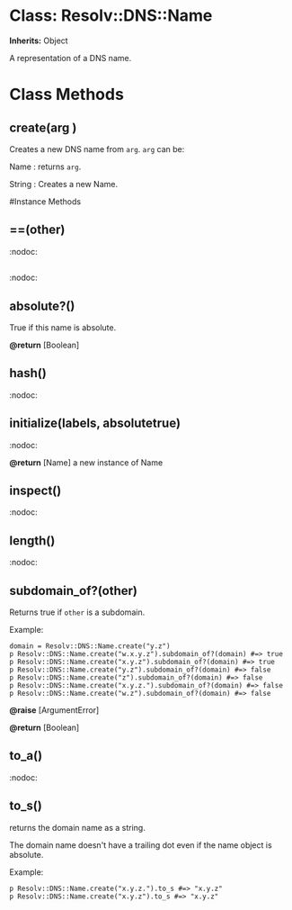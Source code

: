 # Class: Resolv::DNS::Name
**Inherits:** Object
    

A representation of a DNS name.


# Class Methods
## create(arg ) [](#method-c-create)
Creates a new DNS name from `arg`.  `arg` can be:

Name
:   returns `arg`.

String
:   Creates a new Name.


#Instance Methods
## ==(other) [](#method-i-==)
:nodoc:

## [](i) [](#method-i-[])
:nodoc:

## absolute?() [](#method-i-absolute?)
True if this name is absolute.

**@return** [Boolean] 

## hash() [](#method-i-hash)
:nodoc:

## initialize(labels, absolutetrue) [](#method-i-initialize)
:nodoc:

**@return** [Name] a new instance of Name

## inspect() [](#method-i-inspect)
:nodoc:

## length() [](#method-i-length)
:nodoc:

## subdomain_of?(other) [](#method-i-subdomain_of?)
Returns true if `other` is a subdomain.

Example:

    domain = Resolv::DNS::Name.create("y.z")
    p Resolv::DNS::Name.create("w.x.y.z").subdomain_of?(domain) #=> true
    p Resolv::DNS::Name.create("x.y.z").subdomain_of?(domain) #=> true
    p Resolv::DNS::Name.create("y.z").subdomain_of?(domain) #=> false
    p Resolv::DNS::Name.create("z").subdomain_of?(domain) #=> false
    p Resolv::DNS::Name.create("x.y.z.").subdomain_of?(domain) #=> false
    p Resolv::DNS::Name.create("w.z").subdomain_of?(domain) #=> false

**@raise** [ArgumentError] 

**@return** [Boolean] 

## to_a() [](#method-i-to_a)
:nodoc:

## to_s() [](#method-i-to_s)
returns the domain name as a string.

The domain name doesn't have a trailing dot even if the name object is
absolute.

Example:

    p Resolv::DNS::Name.create("x.y.z.").to_s #=> "x.y.z"
    p Resolv::DNS::Name.create("x.y.z").to_s #=> "x.y.z"

